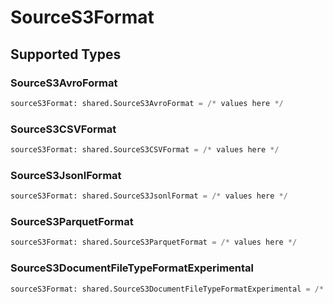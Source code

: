 # SourceS3Format


## Supported Types

### SourceS3AvroFormat

```python
sourceS3Format: shared.SourceS3AvroFormat = /* values here */
```

### SourceS3CSVFormat

```python
sourceS3Format: shared.SourceS3CSVFormat = /* values here */
```

### SourceS3JsonlFormat

```python
sourceS3Format: shared.SourceS3JsonlFormat = /* values here */
```

### SourceS3ParquetFormat

```python
sourceS3Format: shared.SourceS3ParquetFormat = /* values here */
```

### SourceS3DocumentFileTypeFormatExperimental

```python
sourceS3Format: shared.SourceS3DocumentFileTypeFormatExperimental = /* values here */
```

